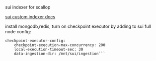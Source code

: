 sui indexer for scallop

[sui custom indexer docs](https://docs.sui.io/guides/developer/advanced/custom-indexer)

install mongodb,redis,
turn on checkpoint executor by adding to sui full node config:
```
checkpoint-executor-config:
    checkpoint-execution-max-concurrency: 200
    local-execution-timeout-sec: 30
    data-ingestion-dir: /mnt/sui/ingestion```